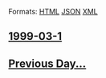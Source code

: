 
Formats: [HTML](1999/03/1/index.html)  [JSON](1999/03/1/index.json)  [XML](1999/03/1/index.xml)  

## [1999-03-1](/news/1999/03/1/index.md)

## [Previous Day...](/news/1999/02/28/index.md)

